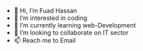 - 👋 Hi, I’m Fuad Hassan
- 👀 I’m interested in coding
- 🌱 I’m currently learning web-Development
- 💞️ I’m looking to collaborate on IT sector
- 📫 Reach me to Email

<!---
mdfuadhassan/mdfuadhassan is a ✨ special ✨ repository because its `README.md` (this file) appears on your GitHub profile.
You can click the Preview link to take a look at your changes.
--->
